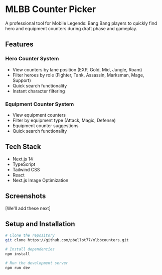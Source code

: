 # MLBB Counter Picker

A professional tool for Mobile Legends: Bang Bang players to quickly find hero and equipment counters during draft phase and gameplay.

## Features

### Hero Counter System
- View counters by lane position (EXP, Gold, Mid, Jungle, Roam)
- Filter heroes by role (Fighter, Tank, Assassin, Marksman, Mage, Support)
- Quick search functionality
- Instant character filtering

### Equipment Counter System
- View equipment counters
- Filter by equipment type (Attack, Magic, Defense)
- Equipment counter suggestions
- Quick search functionality

## Tech Stack
- Next.js 14
- TypeScript
- Tailwind CSS
- React
- Next.js Image Optimization

## Screenshots
[We'll add these next]

## Setup and Installation

```bash
# Clone the repository
git clone https://github.com/pbellot77/mlbbcounters.git

# Install dependencies
npm install

# Run the development server
npm run dev